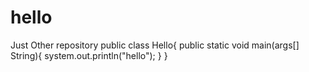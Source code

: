 # hello
Just Other repository
public class Hello{
  public static void main(args[] String){
    system.out.println("hello");
  }
}
